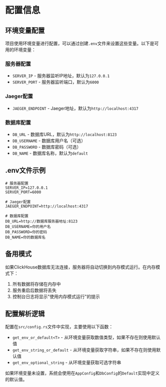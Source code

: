 # 配置信息

## 环境变量配置

项目使用环境变量进行配置，可以通过创建`.env`文件来设置这些变量。以下是可用的环境变量：

### 服务器配置

- `SERVER_IP` - 服务器监听IP地址，默认为`127.0.0.1`
- `SERVER_PORT` - 服务器监听端口，默认为`6000`

### Jaeger配置

- `JAEGER_ENDPOINT` - Jaeger地址，默认为`http://localhost:4317`

### 数据库配置

- `DB_URL` - 数据库URL，默认为`http://localhost:8123`
- `DB_USERNAME` - 数据库用户名（可选）
- `DB_PASSWORD` - 数据库密码（可选）
- `DB_NAME` - 数据库名称，默认为`default`

## .env文件示例

```
# 服务器配置
SERVER_IP=127.0.0.1
SERVER_PORT=6000

# Jaeger配置
JAEGER_ENDPOINT=http://localhost:4317

# 数据库配置
DB_URL=http://数据库服务器地址:8123
DB_USERNAME=你的用户名
DB_PASSWORD=你的密码
DB_NAME=你的数据库名
```

## 备用模式

如果ClickHouse数据库无法连接，服务器将自动切换到内存模式运行。在内存模式下：

1. 所有数据将存储在内存中
2. 服务重启后数据将丢失
3. 控制台日志将显示"使用内存模式运行"的提示

## 配置解析逻辑

配置在`src/config.rs`文件中实现，主要使用以下函数：

- `get_env_or_default<T>` - 从环境变量获取数值类型，如果不存在则使用默认值
- `get_env_string_or_default` - 从环境变量获取字符串，如果不存在则使用默认值
- `get_env_optional_string` - 从环境变量获取可选字符串

如果环境变量未设置，系统会使用在`AppConfig`和`DbConfig`的`Default`实现中定义的默认值。 